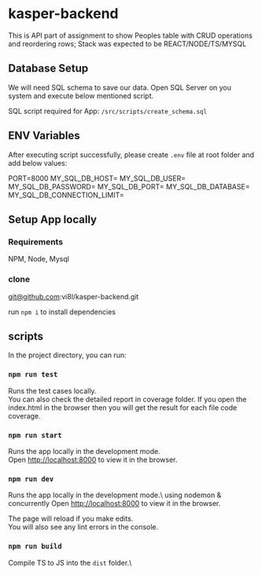 # kasper-backend
This is API part of assignment to show Peoples table with CRUD operations and reordering rows;
Stack was expected to be REACT/NODE/TS/MYSQL

## Database Setup
We will need SQL schema to save our data. 
Open SQL Server on you system and execute below mentioned script.

SQL script required for App: `/src/scripts/create_schema.sql`

## ENV Variables
After executing script successfully, please create `.env` file at root folder and add below values:

PORT=8000
MY_SQL_DB_HOST=
MY_SQL_DB_USER=
MY_SQL_DB_PASSWORD=
MY_SQL_DB_PORT=
MY_SQL_DB_DATABASE=
MY_SQL_DB_CONNECTION_LIMIT=


## Setup App locally

### Requirements
NPM, Node, Mysql

### clone 
git@github.com:vi8l/kasper-backend.git

run `npm i` to install dependencies 
## scripts 

In the project directory, you can run:

### `npm run test`

Runs the test cases locally.\
You can also check the detailed report in coverage folder.
If you open the index.html in the browser then you will get the result for each file code coverage.

### `npm run start`

Runs the app locally in the development mode.\
Open [http://localhost:8000](http://localhost:8000) to view it in the browser.

### `npm run dev`

Runs the app locally in the development mode.\ using nodemon & concurrently 
Open [http://localhost:8000](http://localhost:8000) to view it in the browser.

The page will reload if you make edits.\
You will also see any lint errors in the console.

### `npm run build`

Compile TS to JS into the `dist` folder.\

